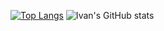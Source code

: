 [![Top Langs](https://github-readme-stats.vercel.app/api/top-langs/?username=IFalimendikov&layout=compact&theme=tokyonight&card_width=400)](https://github.com/IFalimendikov/github-readme-stats)
![Ivan's GitHub stats](https://github-readme-stats.vercel.app/api?username=IFalimendikov&theme=tokyonight&show_icons=true&hide=contribs,prs&card_width=300&include_all_commits)
